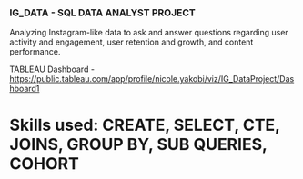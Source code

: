 ### IG_DATA - SQL DATA ANALYST PROJECT

Analyzing Instagram-like data to ask and answer questions regarding user activity and engagement, user retention and growth, and content performance.

TABLEAU Dashboard - https://public.tableau.com/app/profile/nicole.yakobi/viz/IG_DataProject/Dashboard1

# Skills used: CREATE, SELECT, CTE, JOINS, GROUP BY, SUB QUERIES, COHORT
